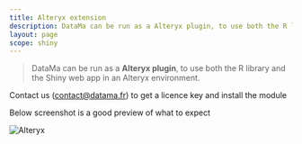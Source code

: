 ```yaml
---
title: Alteryx extension
description: DataMa can be run as a Alteryx plugin, to use both the R library and the Shiny web app in an Alteryx environment.
layout: page
scope: shiny
---
```


> DataMa can be run as a **Alteryx plugin**, to use both the R library and the Shiny web app in an Alteryx environment.

Contact us (contact@datama.fr) to get a licence key and install the module

Below screenshot is a good preview of what to expect

![Alteryx]({{site.url}}/{{site.baseurl}}/core_app/header/create_new_use_case/extensions/images/alteryx.png)
